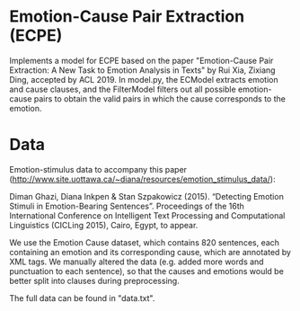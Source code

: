 # Emotion-Cause Pair Extraction (ECPE)

Implements a model for ECPE based on the paper "Emotion-Cause Pair Extraction: A New Task to Emotion Analysis in Texts" by Rui Xia, Zixiang Ding, accepted by ACL 2019. 
In model.py, the ECModel extracts emotion and cause clauses, and the FilterModel filters out all possible emotion-cause pairs to obtain the valid pairs in which the 
cause corresponds to the emotion.

# Data
Emotion-stimulus data to accompany this paper (http://www.site.uottawa.ca/~diana/resources/emotion_stimulus_data/):

Diman Ghazi, Diana Inkpen & Stan Szpakowicz (2015). “Detecting Emotion Stimuli in Emotion-Bearing Sentences”. Proceedings of the 16th International Conference on Intelligent Text Processing and Computational Linguistics (CICLing 2015), Cairo, Egypt, to appear.

We use the Emotion Cause dataset, which contains 820 sentences, each containing an emotion and its corresponding cause, which are annotated by XML tags. We manually altered the data (e.g.
added more words and punctuation to each sentence), so that the causes and emotions would be better split into clauses during preprocessing.

The full data can be found in "data.txt".


